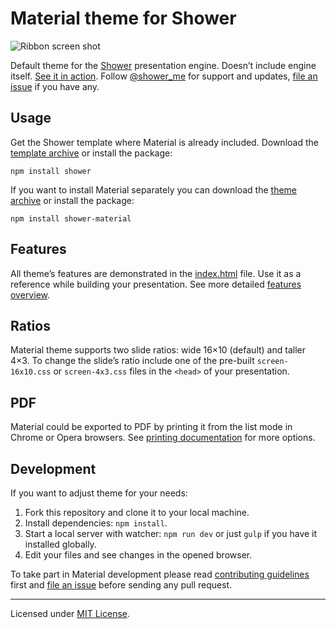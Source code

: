 # Material theme for Shower

![Ribbon screen shot](../../../../../../../../diaporamas/slides-asn\_files/rmdshower/node\_modules/shower-material/package/docs/images/canvas.png)

Default theme for the [Shower](https://github.com/shower/shower/) presentation engine. Doesn’t include engine itself. [See it in action](http://shwr.me/shower/themes/material/). Follow [@shower\_me](https://twitter.com/shower\_me) for support and updates, [file an issue](https://github.com/shower/shower/issues/new) if you have any.

## Usage

Get the Shower template where Material is already included. Download the [template archive](http://shwr.me/shower.zip) or install the package:

```
npm install shower
```

If you want to install Material separately you can download the [theme archive](http://shwr.me/material.zip) or install the package:

```
npm install shower-material
```

## Features

All theme’s features are demonstrated in the [index.html](../../../../../../../../diaporamas/slides-asn\_files/rmdshower/node\_modules/shower-material/package/index.html) file. Use it as a reference while building your presentation. See more detailed [features overview](docs/features-en.md).

## Ratios

Material theme supports two slide ratios: wide 16×10 (default) and taller 4×3. To change the slide’s ratio include one of the pre-built `screen-16x10.css` or `screen-4x3.css` files in the `<head>` of your presentation.

## PDF

Material could be exported to PDF by printing it from the list mode in Chrome or Opera browsers. See [printing documentation](docs/printing-en.md) for more options.

## Development

If you want to adjust theme for your needs:

1. Fork this repository and clone it to your local machine.
2. Install dependencies: `npm install`.
3. Start a local server with watcher: `npm run dev` or just `gulp` if you have it installed globally.
4. Edit your files and see changes in the opened browser.

To take part in Material development please read [contributing guidelines](../../../../../../../../diaporamas/slides-asn\_files/rmdshower/node\_modules/shower-material/package/CONTRIBUTING.md) first and [file an issue](https://github.com/shower/shower/issues/new) before sending any pull request.

***

Licensed under [MIT License](../../../../../slides-sciencespo\_files/rmdshower/node\_modules/shower-material/package/license.md).
